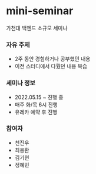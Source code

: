 # mini-seminar
가천대 백엔드 소규모 세미나

### 자유 주제
- 2주 동안 경험하거나 공부했던 내용
- 이전 스터디에서 다뤘던 내용 복습

### 세미나 정보
- 2022.05.15 ~ 진행 중
- 매주 화/목 6시 진행
- 유레카 예약 후 진행

### 참여자
- 천진우
- 최용환
- 김기현
- 정혜민
